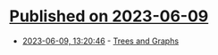 # [Published on 2023-06-09](index.md)

* [2023-06-09, 13:20:46](https://lobste.rs/s/yrt3sp/trees_graphs) - [Trees and Graphs](https://www.crockford.com/graphs.html)
